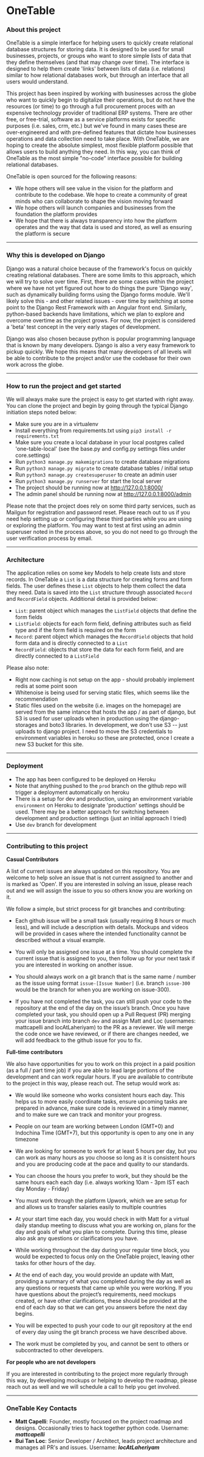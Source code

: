 # OneTable

### About this project

OneTable is a simple interface for helping users to quickly create relational database structures for storing data. It is designed to be used for small businesses, projects, or groups who want to store simple lists of data that they define themselves (and that may change over time). The interface is designed to help them create 'links' between lists of data (i.e. relations) similar to how relational databases work, but through an interface that all users would understand.

This project has been inspired by working with businesses across the globe who want to quickly begin to digitalize their operations, but do not have the resources (or time) to go through a full procurement proces with an expensive technology provider of traditional ERP systems. There are other free, or free-trial, software as a service platforms exists for specific purposes (i.e. sales, crm, etc.) but we've found in many cases these are over-engineered and with pre-defined features that dictate how businesses operations and data collection need to take place. With OneTable, we are hoping to create the absolute simplest, most flexible platform possible that allows users to build anything they need. In this way, you can think of OneTable as the most simple "no-code" interface possible for building relational databases.

OneTable is open sourced for the following reasons:

- We hope others will see value in the vision for the platform and contribute to the codebase. We hope to create a community of great minds who can collaborate to shape the vision moving forward
- We hope others will launch companies and businesses from the foundation the platform provides
- We hope that there is always transparency into how the platform operates and the way that data is used and stored, as well as ensuring the platform is secure


--------------


### Why this is developed on Django

Django was a natural choice because of the framework's focus on quickly creating relational databases. There are some limits to this approach, which we will try to solve over time. First, there are some cases within the project where we have not yet figured out how to do things the pure 'Django way', such as dynamically building forms using the Django forms module. We'll likely solve this - and other related issues - over time by switching at some point to the Django Rest Framework with an Angular front end. Similarly, python-based backends have limitations, which we plan to explore and overcome overtime as the project grows. For now, the project is considered a 'beta' test concept in the very early stages of development.

Django was also chosen because python is popular programming language that is known by many developers. Django is also a very easy framework to pickup quickly. We hope this means that many developers of all levels will be able to contribute to the project and/or use the codebase for their own work across the globe.


--------------


### How to run the project and get started

We will always make sure the project is easy to get started with right away. You can clone the project and begin by going through the typical Django initiation steps noted below:

- Make sure you are in a virtualenv
- Install everything from requirements.txt using ```pip3 install -r requirements.txt```
- Make sure you create a local database in your local postgres called 'one-table-local' (see the base.py and config.py settings files under core.settings)
- Run ```python3 manage.py makemigrations``` to create database migrations
- Run ```python3 manage.py migrate``` to create database tables / initial setup
- Run ```python3 manage.py createsuperuser``` to create an admin user
- Run ```python3 manage.py runserver``` for start the local server
- The project should be running now at http://127.0.0.1:8000/
- The admin panel should be running now at http://127.0.0.1:8000/admin

Please note that the project does rely on some third party services, such as Mailgun for registration and password reset. Please reach out to us if you need help setting up or configuring these third parties while you are using or exploring the platform. You may want to test at first using an admin superuser noted in the process above, so you do not need to go through the user verification process by email.


--------------


### Architecture

The application relies on some key Models to help create lists and store records. In OneTable a `List` is a data structure for creating forms and form fields. The user defines these `List` objects to help them collect the data they need. Data is saved into the `List` structure through associated `Record` and `RecordField` objects. Additional detail is provided below:

- `List`: parent object which manages the `ListField` objects that define the form fields
- `ListField`: objects for each form field, defining attributes such as field type and if the form field is required on the form
- `Record`: parent object which manages the `RecordField` objects that hold form data and is directly connected to a `List`
- `RecordField`: objects that store the data for each form field, and are directly connected to a `ListField`


Please also note:

- Right now caching is not setup on the app - should probably implement redis at some point soon
- Whitenoise is being used for serving static files, which seems like the recommendation
- Static files used on the website (i.e. images on the homepage) are served from the same intance that hosts the app / as part of django, but S3 is used for user uploads when in production using the django-storages and boto3 libraries. In development, we don't use S3 -- just uploads to django project. I need to move the S3 credentials to environment variables in heroku so these are protected, once I create a new S3 bucket for this site.


--------------


### Deployment

- The app has been configured to be deployed on Heroku
- Note that anything pushed to the `prod` branch on the github repo will trigger a deployment automatically on heroku
- There is a setup for dev and production, using an environment variable `environment` on Heroku to designate 'production' settings should be used. There may be a better approach for switching between development and production settings (just an initial approach I tried)
- Use `dev` branch for development


--------------


### Contributing to this project

**Casual Contributors**

A list of current issues are always updated on this repository. You are welcome to help solve an issue that is not current assigned to another and is marked as 'Open'. If you are interested in solving an issue, please reach out and we will assign the issue to you so others know you are working on it.

We follow a simple, but strict process for git branches and contributing:

- Each github issue will be a small task (usually requiring 8 hours or much less), and will include a description with details. Mockups and videos will be provided in cases where the intended functionality cannot be described without a visual example.

- You will only be assigned one issue at a time. You should complete the current issue that is assigned to you, then follow up for your next task if you are interested in working on another issue.

- You should always work on a git branch that is the same name / number as the issue using format `issue-[Issue Number]` (i.e. branch `issue-300` would be the branch for when you are working on issue-300).

- If you have not completed the task, you can still push your code to the repository at the end of the day on the issue’s branch. Once you have completed your
task, you should open up a Pull Request (PR) merging your issue branch into branch `dev` and assign Matt and Loc (usernames: mattcapelli and locAtLaheriyam) to the PR as a reviewer. We will merge the code once we have reviewed, or if there are changes needed, we will add feedback to the github issue for you to fix.


**Full-time contributors**

We also have opportunities for you to work on this project in a paid position (as a full / part time job) if you are able to lead large portions of the development and can work regular hours. If you are available to contribute to the project in this way, please reach out. The setup would work as:

- We would like someone who works consistent hours each day. This helps us to more easily coordinate tasks, ensure upcoming tasks are prepared in advance, make sure code is reviewed in a timely manner, and to make sure we can track and monitor your progress.

- People on our team are working between London (GMT+0) and Indochina Time (GMT+7), but this opportunity is open to any one in any timezone

- We are looking for someone to work for at least 5 hours per day, but you can work as many hours as you choose so long as it is consistent hours and you are producing code at the pace and quality to our standards.

- You can choose the hours you prefer to work, but they should be the same hours each each day (i.e. always working 10am - 3pm IST each day Monday - Friday)

- You must work through the platform Upwork, which we are setup for and allows us to transfer salaries easily to multiple countries

- At your start time each day, you would check in with Matt for a virtual daily standup meeting to discuss what you are working on, plans for the day and goals of what you plan to complete. During this time, please also ask any questions or clarifications you have.

- While working throughout the day during your regular time block, you would be expected to focus only on the OneTable project, leaving other tasks for other hours of the day.

- At the end of each day, you would provide an update with Matt, providing a summary of what you completed during the day as well as any questions or requests that came up while you were working. If you have questions about the project’s requirements, need mockups created, or have other clarifications, these should be provided at the end of each day so that we can get you answers before the next day begins.

- You will be expected to push your code to our git repository at the end of every day using the git branch process we have described above.

- The work must be completed by you, and cannot be sent to others or subcontracted to other developers.


**For people who are not developers**

If you are interested in contributing to the project more regularly through this way, by developing mockups or helping to develop the roadmap, please reach out as well and we will schedule a call to help you get involved.


--------------


### OneTable Key Contacts

- **Matt Capelli**: Founder, mostly focused on the project roadmap and designs. Occasionally tries to hack together python code. Username: _**mattcapelli**_
- **Bui Tan Loc**: Senior Developer / Architect, leads project architecture and manages all PR's and issues. Username: _**locAtLaheriyam**_
